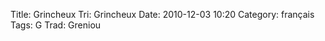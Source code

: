 Title: Grincheux
 Tri: Grincheux
 Date: 2010-12-03 10:20
 Category: français
 Tags: G
 Trad: Greniou
 